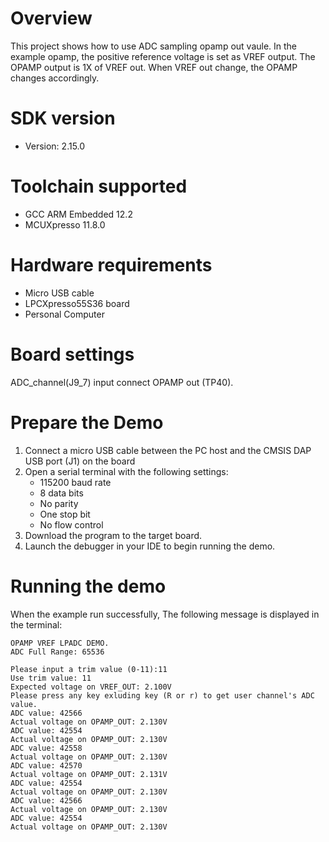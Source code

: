 Overview
========
This project shows how to use ADC sampling opamp out vaule. In the example opamp,
the positive reference voltage is set as VREF output. The OPAMP output is 1X of VREF
out. When VREF out change, the OPAMP changes accordingly.

SDK version
===========
- Version: 2.15.0

Toolchain supported
===================
- GCC ARM Embedded  12.2
- MCUXpresso  11.8.0

Hardware requirements
=====================
- Micro USB cable
- LPCXpresso55S36 board
- Personal Computer

Board settings
==============
ADC_channel(J9_7) input connect OPAMP out (TP40).

Prepare the Demo
================
1.  Connect a micro USB cable between the PC host and the CMSIS DAP USB port (J1) on the board
2.  Open a serial terminal with the following settings:
    - 115200 baud rate
    - 8 data bits
    - No parity
    - One stop bit
    - No flow control
3.  Download the program to the target board.
4.  Launch the debugger in your IDE to begin running the demo.

Running the demo
================
When the example run successfully, The following message is displayed in the terminal:

~~~~~~~~~~~~~~~~~~~~~
OPAMP VREF LPADC DEMO.
ADC Full Range: 65536

Please input a trim value (0-11):11
Use trim value: 11
Expected voltage on VREF_OUT: 2.100V
Please press any key exluding key (R or r) to get user channel's ADC value.
ADC value: 42566
Actual voltage on OPAMP_OUT: 2.130V
ADC value: 42554
Actual voltage on OPAMP_OUT: 2.130V
ADC value: 42558
Actual voltage on OPAMP_OUT: 2.130V
ADC value: 42570
Actual voltage on OPAMP_OUT: 2.131V
ADC value: 42554
Actual voltage on OPAMP_OUT: 2.130V
ADC value: 42566
Actual voltage on OPAMP_OUT: 2.130V
ADC value: 42554
Actual voltage on OPAMP_OUT: 2.130V

~~~~~~~~~~~~~~~~~~~~~
